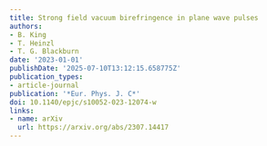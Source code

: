 ```yaml
---
title: Strong field vacuum birefringence in plane wave pulses
authors:
- B. King
- T. Heinzl
- T. G. Blackburn
date: '2023-01-01'
publishDate: '2025-07-10T13:12:15.658775Z'
publication_types:
- article-journal
publication: '*Eur. Phys. J. C*'
doi: 10.1140/epjc/s10052-023-12074-w
links:
- name: arXiv
  url: https://arxiv.org/abs/2307.14417
---
```

